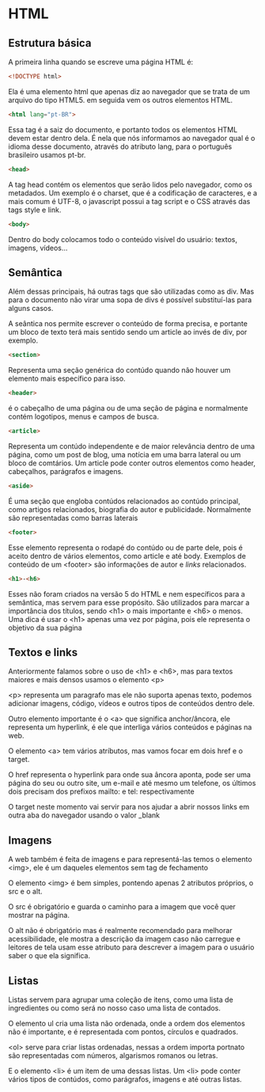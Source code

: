 # HTML

## Estrutura básica
A primeira linha quando se escreve uma página HTML é:
```html
<!DOCTYPE html>
```
Ela é uma elemento html que apenas diz ao navegador que se trata de um arquivo do tipo HTML5. em seguida vem os outros elementos HTML.

```html
<html lang="pt-BR">
```
Essa tag é a saiz do documento, e portanto todos os elementos HTML devem estar dentro dela. É nela que nós informamos ao navegador qual é o idioma desse documento, através do atributo lang, para o português brasileiro usamos pt-br.

```html
<head>
```
A tag head contém os elementos que serão lidos pelo navegador, como os metadados. Um exemplo é o charset, que é a codificação de caracteres, e a mais comum é UTF-8, o javascript possui a tag script e o CSS através das tags style e link.

```html
<body>
```

Dentro do body colocamos todo o conteúdo visível do usuário: textos, imagens, vídeos...

## Semântica

Além dessas principais, há outras tags que são utilizadas como as div. Mas para o documento não virar uma sopa de divs é possível substituí-las para alguns casos.

A seântica nos permite escrever o conteúdo de forma precisa, e portante um bloco de texto terá mais sentido sendo um article ao invés de div, por exemplo.

```html
<section>
```
Representa uma seção genérica do contúdo quando não houver um elemento mais específico para isso.

```html
<header>
```
é o cabeçalho de uma página ou de uma seção de página e normalmente contém logotipos, menus e campos de busca.

```html
<article>
```
Representa um contúdo independente e de maior relevância dentro de uma página, como um post de blog, uma notícia em uma barra lateral ou um bloco de comtários. Um article pode conter outros elementos como header, cabeçalhos, parágrafos e imagens.

```html
<aside>
```
É uma seção que engloba contúdos relacionados ao contúdo principal, como artigos relacionados, biografia do autor e publicidade. Normalmente são representadas como barras laterais

```html
<footer>
```
Esse elemento representa o rodapé do contúdo ou de parte dele, pois é aceito dentro de vários elementos, como article e até body. Exemplos de conteúdo de um \<footer> são informações de autor e _links_ relacionados.

```html
<h1>-<h6>
```
Esses não foram criados na versão 5 do HTML e nem específicos para a semântica, mas servem para esse propósito. São utilizados para marcar a importância dos títulos, sendo \<h1> o mais importante e \<h6> o menos. Uma dica é usar o \<h1> apenas uma vez por página, pois ele representa o objetivo da sua página

## Textos e links
Anteriormente falamos sobre o uso de \<h1> e \<h6>, mas para textos maiores e mais densos usamos o elemento \<p>

\<p> representa um paragrafo mas ele não suporta apenas texto, podemos adicionar imagens, código, vídeos e outros tipos de conteúdos dentro dele.

Outro elemento importante é o \<a> que significa anchor/âncora, ele representa um hyperlink, é ele que interliga vários conteúdos e páginas na web.

O elemento \<a> tem vários atríbutos, mas vamos focar em dois href e o target.

O href representa o hyperlink para onde sua âncora aponta, pode ser uma página do seu ou outro site, um e-mail e até mesmo um telefone, os últimos dois precisam dos prefixos mailto: e tel: respectivamente

O target neste momento vai servir para nos ajudar a abrir nossos links em outra aba do navegador usando o valor _blank

## Imagens
A web também é feita de imagens e para representá-las temos o elemento \<img>, ele é um daqueles elementos sem tag de fechamento

O elemento \<img> é bem simples, pontendo apenas 2 atributos próprios, o src e o alt.

O src é obrigatório e guarda o caminho para a imagem que você quer mostrar na página.

O alt não é obrigatório mas é realmente recomendado para melhorar acessibilidade, ele mostra a descrição da imagem caso não carregue e leitores de tela usam esse atributo para descrever a imagem para o usuário saber o que ela significa.

## Listas
Listas servem para agrupar uma coleção de itens, como uma lista de ingredientes ou como será no nosso caso uma lista de contados.

O elemento ul cria uma lista não ordenada, onde a ordem dos elementos não é importante, e é representada com pontos, círculos e quadrados.

\<ol> serve para criar listas ordenadas, nessas a ordem importa portnato são representadas com números, algarismos romanos ou letras.

E o elemento \<li> é um item de uma dessas listas. Um \<li> pode conter vários tipos de contúdos, como parágrafos, imagens e até outras listas.



